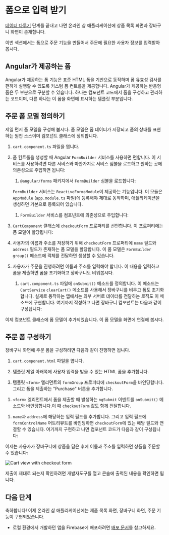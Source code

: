 <!--
# Using forms for user input
-->
# 폼으로 입력 받기

<!--
At the end of [Managing Data](start/start-data "Try it: Managing Data"), the online store application has a product catalog and a shopping cart.

This section walks you through adding a form-based checkout feature to collect user information as part of checkout.
-->
[데이터 다루기](start/start-data "Try it: Managing Data") 단계를 끝내고 나면 온라인 샵 애플리케이션에 상품 목록 화면과 장바구니 화면이 존재합니다.

이번 섹션에서는 폼으로 주문 기능을 만들어서 주문에 필요한 사용자 정보를 입력받아 봅시다.


<!--
## Forms in Angular
-->
## Angular가 제공하는 폼

<!--
Forms in Angular build upon the standard HTML forms to help you create custom form controls and easy validation experiences. There are two parts to an Angular Reactive form: the objects that live in the component to store and manage the form, and the visualization of the form that lives in the template.
-->
Angular가 제공하는 폼 기능은 표준 HTML 폼을 기반으로 동작하며 폼 유효성 검사를 편하게 실행할 수 있도록 커스텀 폼 컨트롤을 제공합니다.
Angular가 제공하는 반응형 폼은 두 부분으로 구분할 수 있습니다.
하나는 컴포넌트 코드에서 폼을 구성하고 관리하는 코드이며, 다른 하나는 이 폼을 화면에 표시하는 템플릿 부분입니다.


<!--
## Define the checkout form model
-->
## 주문 폼 모델 정의하기

<!--
First, set up the checkout form model. Defined in the component class, the form model is the source of truth for the status of the form.

1. Open `cart.component.ts`.

1. Angular's `FormBuilder` service provides convenient methods for generating controls. As with the other services you've used, you need to import and inject the service before you can use it:

    1. Import the `FormBuilder` service from the `@angular/forms` package.

      <code-example header="src/app/cart/cart.component.ts" path="getting-started/src/app/cart/cart.component.ts" region="imports">
      </code-example>

      The `ReactiveFormsModule` provides the `FormBuilder` service, which `AppModule` (in `app.module.ts`) already imports.

    1. Inject the `FormBuilder` service.

      <code-example header="src/app/cart/cart.component.ts" path="getting-started/src/app/cart/cart.component.ts" region="inject-form-builder">
      </code-example>

1. Still in the `CartComponent` class, define the `checkoutForm` property to store the form model.

    <code-example header="src/app/cart/cart.component.ts" path="getting-started/src/app/cart/cart.component.ts" region="checkout-form">
    </code-example>

1. To gather the user's name and address, set the `checkoutForm` property with a form model containing `name` and `address` fields, using the `FormBuilder` `group()` method. Add this between the curly braces, `{}`,
of the constructor.

    <code-example header="src/app/cart/cart.component.ts" path="getting-started/src/app/cart/cart.component.ts" region="checkout-form-group"></code-example>

1. For the checkout process, users need to submit their name and address. When they submit their order, the form should reset and the cart should clear.

    1. In `cart.component.ts`, define an `onSubmit()` method to process the form. Use the `CartService` `clearCart()` method to empty the cart items and reset the form after its submission. In a real-world app, this method would also submit the data to an external server. The entire cart component class is as follows:

    <code-example header="src/app/cart/cart.component.ts" path="getting-started/src/app/cart/cart.component.ts">
    </code-example>

Now that you've defined the form model in the component class, you need a checkout form to reflect the model in the view.
-->
제일 먼저 폼 모델을 구성해 봅시다.
폼 모델은 폼 데이터가 저장되고 폼의 상태를 표현하는 원천 소스이며 컴포넌트 클래스에 정의합니다.

1. `cart.component.ts` 파일을 엽니다.

1. 폼 컨트롤을 생성할 때 Angular `FormBuilder` 서비스를 사용하면 편합니다. 이 서비스를 사용하려면 다른 서비스와 마찬가지로 서비스 심볼을 로드하고 원하는 곳에 의존성으로 주입하면 됩니다:

    1. `@angular/forms` 패키지에서 `FormBuilder` 심볼을 로드합니다:

      <code-example header="src/app/cart/cart.component.ts" path="getting-started/src/app/cart/cart.component.ts" region="imports">
      </code-example>

      `FormBuilder` 서비스는 `ReactiveFormsModule`이 제공하는 기능입니다. 이 모듈은 `AppModule` (`app.module.ts` 파일)에 등록해야 제대로 동작하며, 애플리케이션을 생성하면 기본으로 등록되어 있습니다.

    1. `FormBuilder` 서비스를 컴포넌트에 의존성으로 주입합니다:

      <code-example header="src/app/cart/cart.component.ts" path="getting-started/src/app/cart/cart.component.ts" region="inject-form-builder">
      </code-example>

1. `CartComponent` 클래스에 `checkoutForm` 프로퍼티를 선언합니다. 이 프로퍼티에는 폼 모델이 할당됩니다:

    <code-example header="src/app/cart/cart.component.ts" path="getting-started/src/app/cart/cart.component.ts" region="checkout-form">
    </code-example>

1. 사용자의 이름과 주소를 저장하기 위해 `checkoutForm` 프로퍼티에 `name` 필드와 `address` 필드가 존재하는 폼 모델을 할당합니다. 이 폼 모델은 `FormBuilder` `group()` 메소드에 객체를 전달하면 생성할 수 있습니다.

    <code-example header="src/app/cart/cart.component.ts" path="getting-started/src/app/cart/cart.component.ts" region="checkout-form-group"></code-example>

1. 사용자가 주문을 진행하려면 이름과 주소를 입력해야 합니다. 이 내용을 입력하고 폼을 제출하면 폼을 초기화하고 장바구니도 비워봅시다.

    1. `cart.component.ts` 파일에 `onSubmit()` 메소드를 정의합니다. 이 메소드는 `CartService` `clearCart()` 메소드를 사용해서 장바구니를 비우고 폼도 초기화합니다. 실제로 동작하는 앱에서는 외부 서버로 데이터를 전달하는 로직도 이 메소드에 구현합니다. 여기까지 작성하고 나면 장바구니 컴포넌트는 다음과 같이 구성됩니다:

    <code-example header="src/app/cart/cart.component.ts" path="getting-started/src/app/cart/cart.component.ts">
    </code-example>

이제 컴포넌트 클래스에 폼 모델이 추가되었습니다.
이 폼 모델을 화면에 연결해 봅시다.


<!--
## Create the checkout form
-->
## 주문 폼 구성하기

<!--
Use the following steps to add a checkout form at the bottom of the "Cart" view.

1. Open `cart.component.html`.

1. At the bottom of the template, add an HTML form to capture user information.

1. Use a `formGroup` property binding to bind the `checkoutForm` to the `form` tag in the template. Also include a "Purchase" button to submit the form.

  <code-example header="src/app/cart/cart.component.html" path="getting-started/src/app/cart/cart.component.3.html" region="checkout-form">
  </code-example>

1. On the `form` tag, use an `ngSubmit` event binding to listen for the form submission and call the `onSubmit()` method with the `checkoutForm` value.

  <code-example path="getting-started/src/app/cart/cart.component.html" header="src/app/cart/cart.component.html (cart component template detail)" region="checkout-form-1">
  </code-example>

1. Add input fields for `name` and `address`.  Use the `formControlName` attribute binding to bind the `checkoutForm` form controls for `name` and `address` to their input fields. The final complete component is as follows:

  <code-example path="getting-started/src/app/cart/cart.component.html" header="src/app/cart/cart.component.html" region="checkout-form-2">
  </code-example>

After putting a few items in the cart, users can now review their items, enter their name and address, and submit their purchase:

<div class="lightbox">
  <img src='generated/images/guide/start/cart-with-items-and-form.png' alt="Cart view with checkout form">
</div>

To confirm submission, open the console where you should see an object containing the name and address you submitted.
-->
장바구니 화면에 주문 폼을 구성하려면 다음과 같이 진행하면 됩니다.

1. `cart.component.html` 파일을 엽니다.

1. 템플릿 제일 아래쪽에 사용자 입력을 받을 수 있는 HTML 폼을 추가합니다.

1. 템플릿 `<form>` 엘리먼트의 `formGroup` 프로퍼티에 `checkoutForm`을 바인딩합니다. 그리고 폼을 제출하는 "Purchase" 버튼을 추가합니다.

  <code-example header="src/app/cart/cart.component.html" path="getting-started/src/app/cart/cart.component.3.html" region="checkout-form">
  </code-example>

1. `<form>` 엘리먼트에서 폼을 제출할 때 발생하는 `ngSubmit` 이벤트를 `onSubmit()` 메소드와 바인딩합니다.이 때 `checkoutForm` 값도 함께 전달합니다.

  <code-example path="getting-started/src/app/cart/cart.component.html" header="src/app/cart/cart.component.html (cart component template detail)" region="checkout-form-1">
  </code-example>

1. `name`과 `address`에 해당하는 입력 필드를 추가합니다. 그리고 입력 필드에 `formControlName` 어트리뷰트를 바인딩하면 `checkoutForm`에 있는 해당 필드와 연결할 수 있습니다. 여기까지 구현하고 나면 컴포넌트 코드가 다음과 같이 구성됩니다:

  <code-example path="getting-started/src/app/cart/cart.component.html" header="src/app/cart/cart.component.html" region="checkout-form-2">
  </code-example>

이제는 사용자가 장바구니에 상품을 담은 후에 이름과 주소를 입력하면 상품을 주문할 수 있습니다:

<div class="lightbox">
  <img src='generated/images/guide/start/cart-with-items-and-form.png' alt="Cart view with checkout form">
</div>

제출이 제대로 되는지 확인하려면 개발자도구를 열고 콘솔에 출력된 내용을 확인하면 됩니다.


<!--
## Next steps
-->
## 다음 단계

<!--
Congratulations! You have a complete online store application with a product catalog, a shopping cart, and a checkout function.

[Continue to the "Deployment" section](start/start-deployment "Try it: Deployment") to move to local development, or deploy your app to Firebase or your own server.
-->
축하합니다!
이제 온라인 샵 애플리케이션에는 제품 목록 화면, 장바구니 화면, 주문 기능이 구현되었습니다.

* 로컬 환경에서 개발하던 앱을 Firebase에 배포하려면 [배포 문서](start/start-deployment "Try it: Deployment")를 참고하세요.